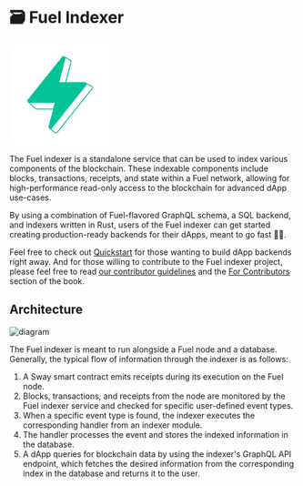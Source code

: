 <!-- markdownlint-disable MD033 -->
# 🗃 Fuel Indexer

![Fuel Logo](./img/fuel.png)

The Fuel indexer is a standalone service that can be used to index various components of the blockchain. These indexable components include blocks, transactions, receipts, and state within a Fuel network, allowing for high-performance read-only access to the blockchain for advanced dApp use-cases.

By using a combination of Fuel-flavored GraphQL schema, a SQL backend, and indexers written in Rust, users of the Fuel indexer can get started creating production-ready backends for their dApps, meant to go fast 🚗💨.

Feel free to check out [Quickstart](./quickstart/index.md) for those wanting to build dApp backends right away. And for those willing to contribute to the Fuel indexer project, please feel free to read [our contributor guidelines](https://github.com/FuelLabs/fuel-indexer/blob/master/docs/CONTRIBUTING.md) and the [For Contributors](for-contributors/index.md) section of the book.
<!-- KEEP THIS IN CASE WE WANT TO MAKE DIAGRAM CHANGES [![fo](https://mermaid.ink/img/pako:eNp9kWFrwjAQhv_KcZ8U9A-UIajZhrDBZkUYjR9uzamFNqlpAhbrf1-6TFCY5r6EN-9zb7g7YW4UY4I7S_UeVkJqCGeavXguYW4sb2A8nnTrd0gdOe5gNvh9WmjFR7bD6J9l12JEXvuOn2-wamtuOhADQY6-qeE_Zn7DwMU-_VhEPi12msrmTuIjGp56fskHz437L1pkF2EThefsy3h7-_-tsTkUvQKK69K03aNQqa8LR1ixrahQYbSnPkOi23PFEpNwVbwlXzqJUp-DlbwzaatzTJz1PEJfqzBqUVBYShXF8w9dz4xz?type=png)](https://mermaid.live/edit#pako:eNp9kWFrwjAQhv_KcZ8U9A-UIajZhrDBZkUYjR9uzamFNqlpAhbrf1-6TFCY5r6EN-9zb7g7YW4UY4I7S_UeVkJqCGeavXguYW4sb2A8nnTrd0gdOe5gNvh9WmjFR7bD6J9l12JEXvuOn2-wamtuOhADQY6-qeE_Zn7DwMU-_VhEPi12msrmTuIjGp56fskHz437L1pkF2EThefsy3h7-_-tsTkUvQKK69K03aNQqa8LR1ixrahQYbSnPkOi23PFEpNwVbwlXzqJUp-DlbwzaatzTJz1PEJfqzBqUVBYShXF8w9dz4xz) -->

## Architecture

<!-- Using an <img> so we can size it -->
<img src="https://i.imgur.com/8K14p9h.png" alt="diagram" width="500"/>

The Fuel indexer is meant to run alongside a Fuel node and a database. Generally, the typical flow of information through the indexer is as follows:

1. A Sway smart contract emits receipts during its execution on the Fuel node.
2. Blocks, transactions, and receipts from the node are monitored by the Fuel indexer service and checked for specific user-defined event types.
3. When a specific event type is found, the indexer executes the corresponding handler from an indexer module.
4. The handler processes the event and stores the indexed information in the database.
5. A dApp queries for blockchain data by using the indexer's GraphQL API endpoint, which fetches the desired information from the corresponding index in the database and returns it to the user.

